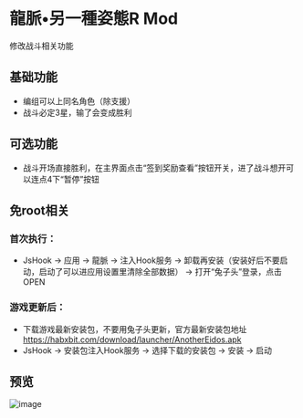 # 龍脈•另一種姿態R Mod
修改战斗相关功能

## 基础功能
* 编组可以上同名角色（除支援）
* 战斗必定3星，输了会变成胜利

## 可选功能
* 战斗开场直接胜利，在主界面点击“签到奖励查看”按钮开关，进了战斗想开可以连点4下“暂停”按钮

## 免root相关
### 首次执行：
* JsHook -> 应用 -> 龍脈 -> 注入Hook服务 -> 卸载再安装（安装好后不要启动，启动了可以进应用设置里清除全部数据） -> 打开“兔子头”登录，点击OPEN
### 游戏更新后：
* 下载游戏最新安装包，不要用兔子头更新，官方最新安装包地址 https://habxbit.com/download/launcher/AnotherEidos.apk
* JsHook -> 安装包注入Hook服务 -> 选择下载的安装包 -> 安装 -> 启动
  
## 预览
![image](https://i.imgur.com/yc49Hcz.jpg)
